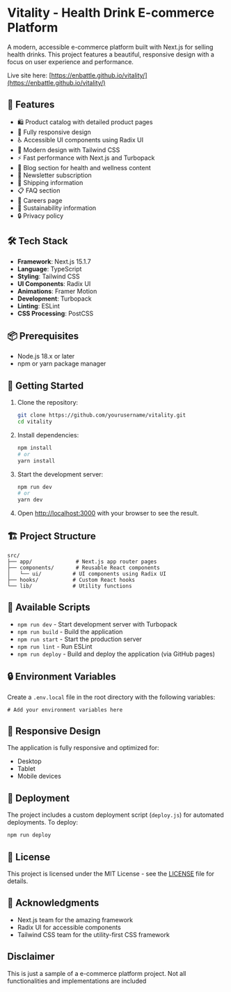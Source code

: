 # Vitality - Health Drink E-commerce Platform

A modern, accessible e-commerce platform built with Next.js for selling health drinks. This project features a beautiful, responsive design with a focus on user experience and performance.

Live site here: [https://enbattle.github.io/vitality/](https://enbattle.github.io/vitality/)

## 🚀 Features

- 🛍️ Product catalog with detailed product pages
- 📱 Fully responsive design
- ♿ Accessible UI components using Radix UI
- 🎨 Modern design with Tailwind CSS
- ⚡ Fast performance with Next.js and Turbopack
- 📝 Blog section for health and wellness content
- 📧 Newsletter subscription
- 🚚 Shipping information
- 📋 FAQ section
- 👥 Careers page
- 🌱 Sustainability information
- 🔒 Privacy policy

## 🛠️ Tech Stack

- **Framework**: Next.js 15.1.7
- **Language**: TypeScript
- **Styling**: Tailwind CSS
- **UI Components**: Radix UI
- **Animations**: Framer Motion
- **Development**: Turbopack
- **Linting**: ESLint
- **CSS Processing**: PostCSS

## 📦 Prerequisites

- Node.js 18.x or later
- npm or yarn package manager

## 🚀 Getting Started

1. Clone the repository:

   ```bash
   git clone https://github.com/yourusername/vitality.git
   cd vitality
   ```

2. Install dependencies:

   ```bash
   npm install
   # or
   yarn install
   ```

3. Start the development server:

   ```bash
   npm run dev
   # or
   yarn dev
   ```

4. Open [http://localhost:3000](http://localhost:3000) with your browser to see the result.

## 🏗️ Project Structure

```
src/
├── app/              # Next.js app router pages
├── components/       # Reusable React components
│   └── ui/          # UI components using Radix UI
├── hooks/           # Custom React hooks
└── lib/             # Utility functions
```

## 📝 Available Scripts

- `npm run dev` - Start development server with Turbopack
- `npm run build` - Build the application
- `npm run start` - Start the production server
- `npm run lint` - Run ESLint
- `npm run deploy` - Build and deploy the application (via GitHub pages)

## 🔒 Environment Variables

Create a `.env.local` file in the root directory with the following variables:

```env
# Add your environment variables here
```

## 📱 Responsive Design

The application is fully responsive and optimized for:

- Desktop
- Tablet
- Mobile devices

## 🚀 Deployment

The project includes a custom deployment script (`deploy.js`) for automated deployments. To deploy:

```bash
npm run deploy
```

## 📄 License

This project is licensed under the MIT License - see the [LICENSE](LICENSE) file for details.

## 🙏 Acknowledgments

- Next.js team for the amazing framework
- Radix UI for accessible components
- Tailwind CSS team for the utility-first CSS framework

## Disclaimer

This is just a sample of a e-commerce platform project. Not all functionalities and implementations are included
